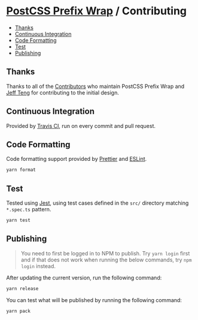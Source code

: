 # [PostCSS Prefix Wrap](./README.md) / Contributing

-   [Thanks](#thanks)
-   [Continuous Integration](#continuous-integration)
-   [Code Formatting](#code-formatting)
-   [Test](#test)
-   [Publishing](#publishing)

## Thanks

Thanks to all of the [Contributors](https://github.com/dbtedman/postcss-prefixwrap/graphs/contributors) who maintain PostCSS Prefix Wrap and [Jeff Teng](https://github.com/aj120426394) for contributing to the initial design.

## Continuous Integration

Provided by [Travis CI](https://travis-ci.org/dbtedman/postcss-prefixwrap), run on every commit and pull request.

## Code Formatting

Code formatting support provided by [Prettier](https://prettier.io/) and [ESLint](http://eslint.org/).

```bash
yarn format
```

## Test

Tested using [Jest](https://jestjs.io/), using test cases defined in the `src/` directory matching `*.spec.ts` pattern.

```bash
yarn test
```

## Publishing

> You need to first be logged in to NPM to publish. Try `yarn login` first and if that does not work when running the below commands, try `npm login` instead.

After updating the current version, run the following command:

```bash
yarn release
```

You can test what will be published by running the following command:

```bash
yarn pack
```
